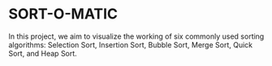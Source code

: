 # SORT-O-MATIC
In this project, we aim to visualize the working of six commonly used sorting algorithms: Selection Sort, Insertion Sort, Bubble Sort, Merge Sort, Quick Sort, and Heap Sort.
